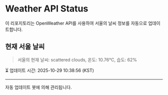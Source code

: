 
# Weather API Status

이 리포지토리는 OpenWeather API를 사용하여 서울의 날씨 정보를 자동으로 업데이트합니다.

## 현재 서울 날씨
> 서울의 현재 날씨: scattered clouds, 온도: 10.76°C, 습도: 62%

⏳ 업데이트 시간: 2025-10-29 10:38:56 (KST)

---
자동 업데이트 봇에 의해 관리됩니다.
